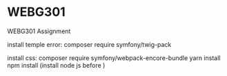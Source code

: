 # WEBG301
WEBG301 Assignment

install temple error: composer require symfony/twig-pack

install css: composer require symfony/webpack-encore-bundle
yarn install
npm install (install node js before )

